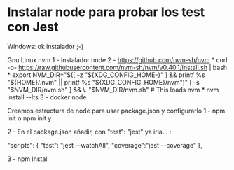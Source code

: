 # Instalar node para probar los test con Jest
Windows: ok instalador ;-)

Gnu Linux nvm 
1 - instalador node
2 - https://github.com/nvm-sh/nvm
    * curl -o- https://raw.githubusercontent.com/nvm-sh/nvm/v0.40.1/install.sh | bash
    * export NVM_DIR="$([ -z "${XDG_CONFIG_HOME-}" ] && printf %s "${HOME}/.nvm" || printf %s "${XDG_CONFIG_HOME}/nvm")"
[ -s "$NVM_DIR/nvm.sh" ] && \. "$NVM_DIR/nvm.sh" # This loads nvm
    * nvm install --lts
3 - docker node


Creamos estructura de node para usar package.json y configurarlo
1 - npm init o npm init y

2 - En el package.json añadir, con "test": "jest"  ya iria... :

"scripts": {
    "test": "jest --watchAll",
    "coverage":"jest --coverage"
  },


3 - npm install 
